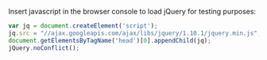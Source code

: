 Insert javascript in the browser console to load jQuery for testing purposes:

```javascript
var jq = document.createElement('script');
jq.src = "//ajax.googleapis.com/ajax/libs/jquery/1.10.1/jquery.min.js";
document.getElementsByTagName('head')[0].appendChild(jq);
jQuery.noConflict();
```
